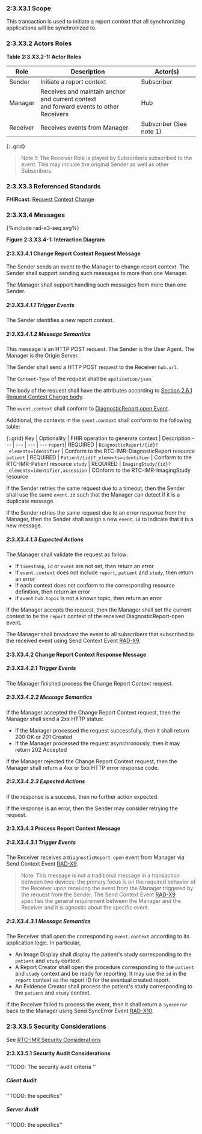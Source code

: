 ### 2:3.X3.1 Scope

This transaction is used to initiate a report context that all synchronizing applications will be synchronized to.

### 2:3.X3.2 Actors Roles

**Table 2:3.X3.2-1: Actor Roles**

| Role | Description | Actor(s) |
|------|-------------|----------|
| Sender | Initiate a report context | Subscriber |
| Manager | Receives and maintain anchor and current context<br>and forward events to other Receivers | Hub |
| Receiver | Receives events from Manager | Subscriber (See note 1) |
{: .grid}

> Note 1: The Receiver Role is played by Subscribers subscribed to the event. This may include the original Sender as well as other Subscribers.

### 2:3.X3.3 Referenced Standards

**FHIRcast**: [Request Context Change](https://build.fhir.org/ig/HL7/fhircast-docs/2-6-RequestContextChange.html#request-context-change)

### 2:3.X3.4 Messages

<div>
{%include rad-x3-seq.svg%}
</div>

<div style="clear: left"/>

**Figure 2:3.X3.4-1: Interaction Diagram**

#### 2:3.X3.4.1 Change Report Context Request Message
The Sender sends an event to the Manager to change report context. The Sender shall support sending such messages to more than one Manager.

The Manager shall support handling such messages from more than one Sender. 

##### 2:3.X3.4.1.1 Trigger Events

The Sender identifies a new report context.

##### 2:3.X3.4.1.2 Message Semantics

This message is an HTTP POST request. The Sender is the User Agent. The Manager is the Origin Server.

The Sender shall send a HTTP POST request to the Receiver `hub.url`.

The `Content-Type` of the request shall be `application/json`.

The body of the request shall have the attributes according to [Section 2.6.1 Request Context Change body](https://build.fhir.org/ig/HL7/fhircast-docs/2-6-RequestContextChange.html#request-context-change-body).

The `event.context` shall conform to [DiagnosticReport open Event](https://build.fhir.org/ig/HL7/fhircast-docs/3-6-1-diagnosticreport-open.html).

Additional, the contexts in the `event.context` shall conform to the following table:

{:.grid}
Key | Optionality | FHIR operation to generate context | Description
--- | --- | --- | ---
`report`| REQUIRED | `DiagnosticReport/{id}?_elements=identifier` | Conform to the RTC-IMR-DiagnosticReport resource
`patient` | REQUIRED | `Patient/{id}?_elements=identifier` | Conform to the RTC-IMR-Patient resource
`study` | REQUIRED | `ImagingStudy/{id}?_elements=identifier,accession` | COnform to the RTC-IMR-ImagingStudy resource

If the Sender retries the same request due to a timeout, then the Sender shall use the same `event.id` such that the Manager can detect if it is a duplicate message.

If the Sender retries the same request due to an error response from the Manager, then the Sender shall assign a new `event.id` to indicate that it is a new message.

##### 2:3.X3.4.1.3 Expected Actions

The Manager shall validate the request as follow:

* If `timestamp`, `id` or `event` are not set, then return an error
* If `event.context` does not include `report`, `patient` and `study`, then return an error
* If each context does not conform to the corresponding resource definition, then return an error
* if `event`.`hub.topic` is not a known topic, then return an error

If the Manager accepts the request, then the Manager shall set the current context to be the `report` context of the received DiagnosticReport-open event.

The Manager shall broadcast the event to all subscribers that subscribed to the received event using Send Context Event [RAD-X9](rad-x9.html).

#### 2:3.X3.4.2 Change Report Context Response Message

##### 2:3.X3.4.2.1 Trigger Events

The Manager finished process the Change Report Context request.

##### 2:3.X3.4.2.2 Message Semantics

If the Manager accepted the Change Report Context request, then the Manager shall send a 2xx HTTP status:

* If the Manager processed the request successfully, then it shall return 200 OK or 201 Created
* If the Manager processed the request asynchronously, then it may return 202 Accepted

If the Manager rejected the Change Report Context request, then the Manager shall return a 4xx or 5xx HTTP error response code.

##### 2:3.X3.4.2.3 Expected Actions

If the response is a success, then no further action expected.

If the response is an error, then the Sender may consider retrying the request.

#### 2:3.X3.4.3 Process Report Context Message

##### 2:3.X3.4.3.1 Trigger Events

The Receiver receives a `DiagnosticReport-open` event from Manager via Send Context Event [RAD-X9](rad-x9.html).

> Note: This message is not a traditional message in a transaction between two devices; the primary focus is on the required behavior of the Receiver upon receiving the event from the Manager triggered by the request from the Sender. The Send Context Event [RAD-X9](rad-x9.html) specifies the general requirement between the Manager and the Receiver and it is agnostic about the specific event.

##### 2:3.X3.4.3.1 Message Semantics

The Receiver shall *open* the corresponding `event.context` according to its application logic. In particular,
- An Image Display shall display the patient's study corresponding to the `patient` and `study` context.
- A Report Creator shall open the procedure corresponding to the `patient` and `study` context and be ready for reporting. It may use the `id` in the `report` context as the report ID for the eventual created report.
- An Evidence Creator shall process the patient's study corresponding to the `patient` and `study` context.

If the Receiver failed to process the event, then it shall return a `syncerror` back to the Manager using Send SyncError Event [RAD-X10](rad-10.html).

### 2:3.X3.5 Security Considerations

See [RTC-IMR Security Considerations](volume-1.html#1xx5-rtc-imr-security-considerations)

#### 2:3.X3.5.1 Security Audit Considerations

''TODO: The security audit criteria ''

##### Client Audit 

''TODO: the specifics''

##### Server Audit 

''TODO: the specifics''
